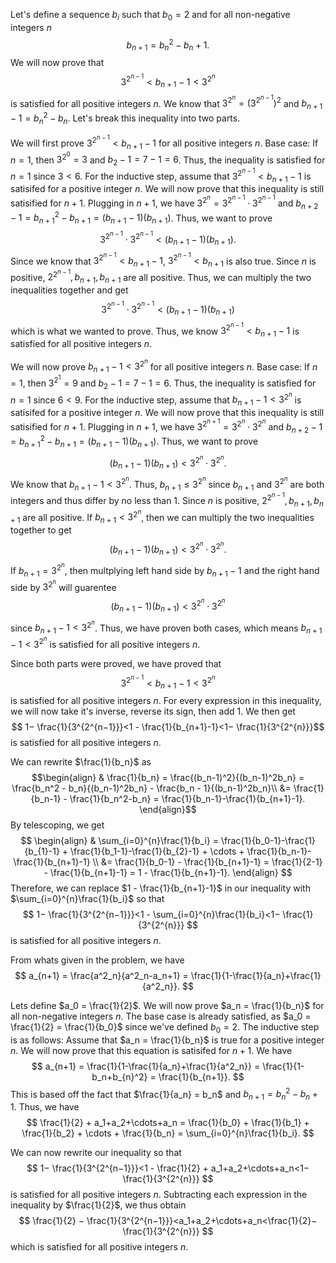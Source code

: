 Let's define a sequence ${b_i}$ such that $b_0 = 2$ and for all non-negative integers $n$
$$
b_{n+1} = b_n^2 - b_n + 1.
$$
We will now prove that 
$$
3^{2^{n−1}}<b_{n+1}-1< 3^{2^{n}}
$$
is satisfied for all positive integers $n$. We know that $3^{2^n} = (3^{2^{n-1}})^2$ and $b_{n+1}-1 = b_n^2 - b_n$. Let's break this inequality into two parts.

We will first prove $3^{2^{n−1}}<b_{n+1}-1$ for all positive integers $n$. Base case: If $n=1$, then $3^{2^{0}} = 3$ and $b_2 - 1 = 7-1 = 6$. Thus, the inequality is satisfied for $n=1$ since $3<6.$ For the inductive step, assume that $3^{2^{n−1}}<b_{n+1}-1$ is satisifed for a positive integer $n$. We will now prove that this inequality is still satisified for $n+1$. Plugging in $n+1$, we have $3^{2^n} = 3^{2^{n-1}} \cdot 3^{2^{n-1}}$ and $b_{n+2}-1 = b_{n+1}^2 - b_{n+1} = (b_{n+1}-1)(b_{n+1})$.
Thus, we want to prove
$$
3^{2^{n-1}} \cdot 3^{2^{n-1}} < (b_{n+1}-1)(b_{n+1}).
$$
Since we know that $3^{2^{n−1}}<b_{n+1}-1$, $3^{2^{n−1}}<b_{n+1}$ is also true.  Since $n$ is positive, $2^{2^{n-1}}, b_{n+1}, b_{n+1}$ are all positive. Thus, we can multiply the two inequalities together and get
$$
3^{2^{n-1}} \cdot 3^{2^{n-1}} < (b_{n+1}-1)(b_{n+1})
$$
which is what we wanted to prove. Thus, we know $3^{2^{n−1}}<b_{n+1}-1$ is satisfied for all positive integers $n$.

We will now prove $b_{n+1}-1<3^{2^{n}}$ for all positive integers $n$. Base case: If $n=1$, then $3^{2^{1}} = 9$ and $b_2 - 1 = 7-1 = 6$. Thus, the inequality is satisfied for $n=1$ since $6<9.$ For the inductive step, assume that $b_{n+1}-1<3^{2^{n}}$ is satisifed for a positive integer $n$. We will now prove that this inequality is still satisified for $n+1$. Plugging in $n+1$, we have $3^{2^{n+1}} = 3^{2^{n}} \cdot 3^{2^{n}}$ and $b_{n+2}-1 = b_{n+1}^2 - b_{n+1} = (b_{n+1}-1)(b_{n+1})$.
Thus, we want to prove
$$
(b_{n+1}-1)(b_{n+1}) < 3^{2^{n}} \cdot 3^{2^{n}}.
$$
We know that $b_{n+1}-1<3^{2^{n}}$. Thus, $b_{n+1} \le 3^{2^n}$ since $b_{n+1}$ and $3^{2^n}$ are both integers and thus differ by no less than 1. Since $n$ is positive, $2^{2^{n-1}}, b_{n+1}, b_{n+1}$ are all positive. If $b_{n+1} < 3^{2^n}$, then we can multiply the two inequalities together to get
$$
(b_{n+1}-1)(b_{n+1}) < 3^{2^{n}} \cdot 3^{2^{n}}.
$$
If $b_{n+1} = 3^{2^n}$, then multplying left hand side by $b_{n+1}-1$ and the right hand side by $3^{2^n}$ will guarentee 
$$
(b_{n+1}-1)(b_{n+1}) < 3^{2^{n}} \cdot 3^{2^{n}}
$$
since $b_{n+1}-1<3^{2^{n}}$. Thus, we have proven both cases, which means $b_{n+1}-1<3^{2^{n}}$ is satisfied for all positive integers $n$.

Since both parts were proved, we have proved that 
$$
3^{2^{n−1}}<b_{n+1}-1< 3^{2^{n}}
$$
is satisfied for all positive integers $n$. For every expression in this inequality, we will now take it's inverse, reverse its sign, then add 1. We then get $$
1− \frac{1}{3^{2^{n−1}}}<1 - \frac{1}{b_{n+1}-1}<1− \frac{1}{3^{2^{n}}}$$ is satisfied for all positive integers $n$.

We can rewrite $\frac{1}{b_n}$ as 
$$\begin{align}
& \frac{1}{b_n} = \frac{(b_n-1)^2}{(b_n-1)^2b_n} = \frac{b_n^2 - b_n}{(b_n-1)^2b_n} - \frac{b_n - 1}{(b_n-1)^2b_n}\\  &= \frac{1}{b_n-1} - \frac{1}{b_n^2-b_n} = \frac{1}{b_n-1}-\frac{1}{b_{n+1}-1}.
\end{align}$$
By telescoping, we get 
$$
\begin{align}
& \sum_{i=0}^{n}\frac{1}{b_i} = \frac{1}{b_0-1}-\frac{1}{b_{1}-1} + \frac{1}{b_1-1}-\frac{1}{b_{2}-1} + \cdots + \frac{1}{b_n-1}-\frac{1}{b_{n+1}-1} \\ &= \frac{1}{b_0-1} - \frac{1}{b_{n+1}-1} = \frac{1}{2-1} - \frac{1}{b_{n+1}-1} = 1 - \frac{1}{b_{n+1}-1}.
\end{align}
$$
Therefore, we can replace $1 - \frac{1}{b_{n+1}-1}$ in our inequality with $\sum_{i=0}^{n}\frac{1}{b_i}$ so that $$
1− \frac{1}{3^{2^{n−1}}}<1 - \sum_{i=0}^{n}\frac{1}{b_i}<1− \frac{1}{3^{2^{n}}}
$$ is satisfied for all positive integers $n$.

From whats given in the problem, we have
$$
a_{n+1} = \frac{a^2_n}{a^2_n-a_n+1} = \frac{1}{1-\frac{1}{a_n}+\frac{1}{a^2_n}}.
$$

Lets define $a_0 = \frac{1}{2}$. We will now prove $a_n = \frac{1}{b_n}$ for all non-negative integers $n$. The base case is already satisfied, as $a_0 = \frac{1}{2} = \frac{1}{b_0}$ since we've defined $b_0 = 2$. The inductive step is as follows: Assume that $a_n = \frac{1}{b_n}$ is true for a positive integer $n$. We will now prove that this equation is satisifed for $n+1$. We have
$$
a_{n+1} = \frac{1}{1-\frac{1}{a_n}+\frac{1}{a^2_n}} = \frac{1}{1-b_n+b_{n}^2} = \frac{1}{b_{n+1}}.
$$
This is based off the fact that $\frac{1}{a_n} = b_n$ and $b_{n+1} = b_n^2 - b_n + 1.$ Thus, we have
$$
\frac{1}{2} + a_1+a_2+\cdots+a_n = \frac{1}{b_0} + \frac{1}{b_1} + \frac{1}{b_2} + \cdots + \frac{1}{b_n} = \sum_{i=0}^{n}\frac{1}{b_i}.
$$

We can now rewrite our inequality so that
$$
1− \frac{1}{3^{2^{n−1}}}<1 - \frac{1}{2} + a_1+a_2+\cdots+a_n<1− \frac{1}{3^{2^{n}}}
$$
is satisfied for all positive integers $n$. Subtracting each expression in the inequality by $\frac{1}{2}$, we thus obtain
$$
\frac{1}{2} − \frac{1}{3^{2^{n−1}}}<a_1+a_2+\cdots+a_n<\frac{1}{2}− \frac{1}{3^{2^{n}}}
$$
which is satisfied for all positive integers $n$.



